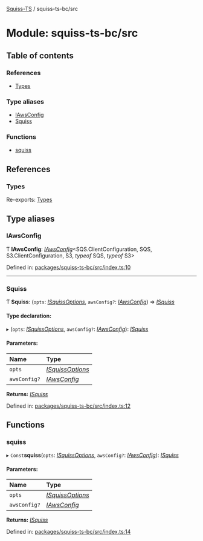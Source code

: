 [Squiss-TS](../README.md) / squiss-ts-bc/src

# Module: squiss-ts-bc/src

## Table of contents

### References

- [Types](squiss_ts_bc_src.md#types)

### Type aliases

- [IAwsConfig](squiss_ts_bc_src.md#iawsconfig)
- [Squiss](squiss_ts_bc_src.md#squiss)

### Functions

- [squiss](squiss_ts_bc_src.md#squiss)

## References

### Types

Re-exports: [Types](squiss_ts_src.types.md)

## Type aliases

### IAwsConfig

Ƭ **IAwsConfig**: [*IAwsConfig*](squiss_ts_src.types.md#iawsconfig)<SQS.ClientConfiguration, SQS, S3.ClientConfiguration, S3, *typeof* SQS, *typeof* S3\>

Defined in: [packages/squiss-ts-bc/src/index.ts:10](https://github.com/PruvoNet/Squiss/blob/621a7aa/packages/squiss-ts-bc/src/index.ts#L10)

___

### Squiss

Ƭ **Squiss**: (`opts`: [*ISquissOptions*](../interfaces/squiss_ts_src.types.isquissoptions.md), `awsConfig?`: [*IAwsConfig*](squiss_ts_bc_src.md#iawsconfig)) => [*ISquiss*](../interfaces/squiss_ts_src.types.isquiss.md)

#### Type declaration:

▸ (`opts`: [*ISquissOptions*](../interfaces/squiss_ts_src.types.isquissoptions.md), `awsConfig?`: [*IAwsConfig*](squiss_ts_bc_src.md#iawsconfig)): [*ISquiss*](../interfaces/squiss_ts_src.types.isquiss.md)

#### Parameters:

Name | Type |
:------ | :------ |
`opts` | [*ISquissOptions*](../interfaces/squiss_ts_src.types.isquissoptions.md) |
`awsConfig?` | [*IAwsConfig*](squiss_ts_bc_src.md#iawsconfig) |

**Returns:** [*ISquiss*](../interfaces/squiss_ts_src.types.isquiss.md)

Defined in: [packages/squiss-ts-bc/src/index.ts:12](https://github.com/PruvoNet/Squiss/blob/621a7aa/packages/squiss-ts-bc/src/index.ts#L12)

## Functions

### squiss

▸ `Const`**squiss**(`opts`: [*ISquissOptions*](../interfaces/squiss_ts_src.types.isquissoptions.md), `awsConfig?`: [*IAwsConfig*](squiss_ts_bc_src.md#iawsconfig)): [*ISquiss*](../interfaces/squiss_ts_src.types.isquiss.md)

#### Parameters:

Name | Type |
:------ | :------ |
`opts` | [*ISquissOptions*](../interfaces/squiss_ts_src.types.isquissoptions.md) |
`awsConfig?` | [*IAwsConfig*](squiss_ts_bc_src.md#iawsconfig) |

**Returns:** [*ISquiss*](../interfaces/squiss_ts_src.types.isquiss.md)

Defined in: [packages/squiss-ts-bc/src/index.ts:14](https://github.com/PruvoNet/Squiss/blob/621a7aa/packages/squiss-ts-bc/src/index.ts#L14)

